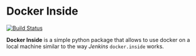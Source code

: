 Docker Inside
=============

[![Build Status](https://travis-ci.org/boon-code/docker-inside.svg?branch=release%2F0.3.0)](https://travis-ci.org/boon-code/docker-inside)

**Docker Inside** is a simple python package that allows to use docker on a local machine similar
to the way *Jenkins* ``docker.inside`` works.